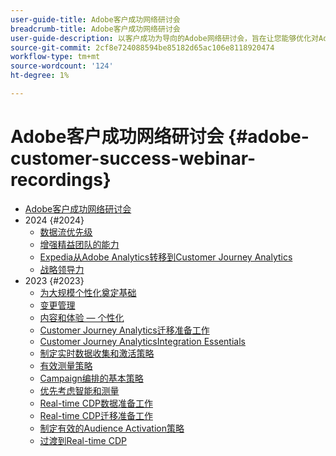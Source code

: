 ```yaml
---
user-guide-title: Adobe客户成功网络研讨会
breadcrumb-title: Adobe客户成功网络研讨会
user-guide-description: 以客户成功为导向的Adobe网络研讨会，旨在让您能够优化对AdobeExperience Cloud的投资。 获得宝贵的见解以最大限度地实现价值并提高Adobe解决方案的采用率。
source-git-commit: 2cf8e724088594be85182d65ac106e8118920474
workflow-type: tm+mt
source-wordcount: '124'
ht-degree: 1%

---
```



# Adobe客户成功网络研讨会 {#adobe-customer-success-webinar-recordings}

+ [Adobe客户成功网络研讨会](overview.md)
+ 2024 {#2024}
   + [数据流优先级](2024/data-stream-prioritization.md)
   + [增强精益团队的能力](2024/empowering-lean-teams.md)
   + [Expedia从Adobe Analytics转移到Customer Journey Analytics](2024/expedia-aa-to-cja.md)
   + [战略领导力](2024/strategic-leadership.md)
+ 2023 {#2023}
   + [为大规模个性化奠定基础](2023/personalization-at-scale.md)
   + [变更管理](2023/change-management.md)
   + [内容和体验 — 个性化](2023/content-experiences-personalization.md)
   + [Customer Journey Analytics迁移准备工作](2023/cja-migration-readiness.md)
   + [Customer Journey AnalyticsIntegration Essentials](2023/cja-integration-essentials.md)
   + [制定实时数据收集和激活策略](2023/data-collection-activation-strategy.md)
   + [有效测量策略](2023/measurement-strategy.md)
   + [Campaign编排的基本策略](2023/foundational-strategy-campaign.md)
   + [优先考虑智能和测量](2023/intelligence-and-measurement.md)
   + [Real-time CDP数据准备工作](2023/rtcdp-migration-data-readiness.md)
   + [Real-time CDP迁移准备工作](2023/rtcdp-migration-readiness.md)
   + [制定有效的Audience Activation策略](2023/audience-activation.md)
   + [过渡到Real-time CDP](2023/aam-to-rtcdp.md)
